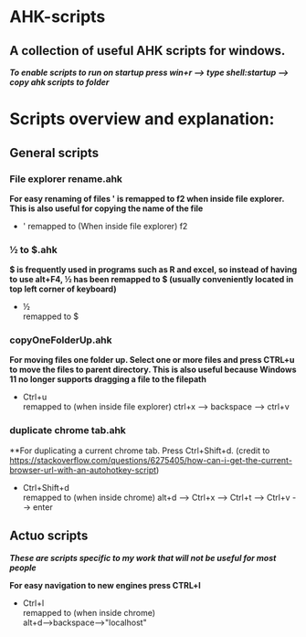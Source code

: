 # AHK-scripts

## A collection of useful AHK scripts for windows.

**_To enable scripts to run on startup press win+r --> type shell:startup --> copy ahk scripts to folder_**

# Scripts overview and explanation:

## General scripts

### File explorer rename.ahk
**For easy renaming of files ' is remapped to f2 when inside file explorer. This is also useful for copying the name of the file**
  - ' 
remapped to (When inside file explorer)
f2

### ½ to $.ahk
**$ is frequently used in programs such as R and excel, so instead of having to use alt+F4, ½ has been remapped to $ (usually conveniently located in top left corner of keyboard)** 
  - ½       
remapped to 
$  

### copyOneFolderUp.ahk
**For moving files one folder up. Select one or more files and press CTRL+u to move the files to parent directory. This is also useful because Windows 11 no longer supports dragging a file to the filepath**
  - Ctrl+u  
remapped to (when inside file explorer)
ctrl+x --> backspace --> ctrl+v 

### duplicate chrome tab.ahk
**For duplicating a current chrome tab. Press Ctrl+Shift+d. (credit to https://stackoverflow.com/questions/6275405/how-can-i-get-the-current-browser-url-with-an-autohotkey-script)
  - Ctrl+Shift+d  
remapped to (when inside chrome)
alt+d --> Ctrl+x --> Ctrl+t --> Ctrl+v --> enter

## Actuo scripts

**_These are scripts specific to my work that will not be useful for most people_**

**For easy navigation to new engines press CTRL+l**
  - Ctrl+l<br/>
remapped to (when inside chrome)<br/>
alt+d-->backspace-->"localhost"